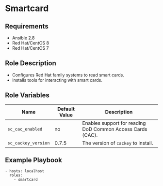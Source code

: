 # Smartcard
## Requirements
* Ansible 2.8
* Red Hat/CentOS 8
* Red Hat/CentOS 7

## Role Description
* Configures Red Hat family systems to read smart cards.
* Installs tools for interacting with smart cards.

## Role Variables
|Name|Default Value|Description|
|---|---|---|
|`sc_cac_enabled`|no|Enables support for reading DoD Common Access Cards (CAC).|
|`sc_cackey_version`|0.7.5|The version of `cackey` to install.|

## Example Playbook
```
- hosts: localhost
  roles:
    - smartcard
```
